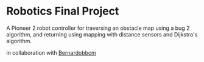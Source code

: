 # Robotics Final Project

A Pioneer 2 robot controller for traversing an obstacle map using a bug 2 algorithm, and returning using mapping with distance sensors and Dijkstra's algorithm.

in collaboration with [Bernardobbcm](https://github.com/Bernardobbcm)
